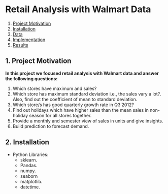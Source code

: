 
# Retail Analysis with Walmart Data


1. [Project Motivation](#ProjectMotivation)
2. [Installation](#installation)
3. [Data](#data)
4. [Implementation](#model)
5. [Results](#results)

## 1. Project Motivation <a name="ProjectMotivation"></a> 

**In this project we focused retail analysis with Walmart data and answer the following questions:**
1. Which stores have maximum  and sales?
2. Which store has maximum standard deviation i.e., the sales vary a lot?. Also, find out the coefficient of mean to standard deviation.
3. Which store/s has good quarterly growth rate in Q3’2012?
4. Find out holidays which have higher sales than the mean sales in non-holiday season for all stores together.
5. Provide a monthly and semester view of sales in units and give insights.
6. Build prediction to forecast demand.



## 2. Installation <a name="installation"></a>

- Python Libraries:
    - sklearn.
    - Pandas.
    - numpy.
    - seaborn
    - matplotlib.
    - datetime.


